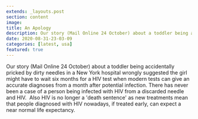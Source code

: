 ```yaml
---
extends: _layouts.post
section: content
image:  
title: An Apology 
description: Our story (Mail Online 24 October) about a toddler being accidentally pricked by dirty needles in a New York hospital wrongly suggested the girl might have to wait six months for a HIV test - we are happy to correct the error. 
date: 2020-08-31-23-03-09 
categories: [latest, usa] 
featured: true 
--- 
```

Our story (Mail Online 24 October) about a toddler being accidentally pricked by dirty needles in a New York hospital wrongly suggested the girl might have to wait six months for a HIV test when modern tests can give an accurate diagnoses from a month after potential infection. There has never been a case of a person being infected with HIV from a discarded needle and HIV.  Also HIV is no longer a 'death sentence' as new treatments mean that people diagnosed with HIV nowadays, if treated early, can expect a near normal life expectancy.  



